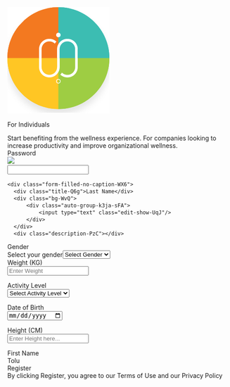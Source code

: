 <!DOCTYPE html>
<html>
<head>
  <meta charset="utf-8" />
  <link rel="icon" href="/favicon.ico" />
  <meta name="viewport" content="width=device-width, initial-scale=1.0" />
  <meta name="theme-color" content="#000000" />
  <title>Sign Up | Individual</title>
  <link rel="stylesheet" href="https://fonts.googleapis.com/css?family=Brown%3A400%2C700"/>
  <link rel="stylesheet" href="https://fonts.googleapis.com/css?family=Source+Sans+Pro%3A300%2C400%2C500%2C600%2C700"/>
  <link rel="stylesheet" href="https://fonts.googleapis.com/css?family=Sofia+Pro%3A300%2C400%2C500%2C600"/>
  <link rel="stylesheet" href="https://fonts.googleapis.com/css?family=Upgrade%3A400"/>
  <link rel="stylesheet" href="./styles/sign-up-individual.css"/>
</head>
<body>
<div class="sign-up-individual-vJg">
  <div class="group-9-s7S">
    <img class="logo-x2Q" src="./assets/logo.png"/>
    <p class="for-individuals-rda">For Individuals</p>
    <div class="start-benefiting-from-the-wellness-experience-for-companies-looking-on-increasing-productivity-and-improving-organization-wellness-L2x">Start benefiting from the wellness experience. For companies looking to increase productivity and improve organizational wellness.</div>
  </div>
  <div class="auto-group-hetc-NVS">
    <div class="bg-6RS">
    </div>
    <div class="form-filled-no-caption-Ndr">
      <div class="title-2iQ">Password</div>
      <div class="bg-wqN">
        <img class="edit-show-UqJ" src="./assets/eye-icon.png" onclick="togglePassword()" />
      </div>
      <input type="password" id="passwordField" class="password-field" />
      <p class="description-n5J"></p>
    </div>
    
    <div class="form-filled-no-caption-WX6">
      <div class="title-Q6g">Last Name</div>
      <div class="bg-WvQ">
          <div class="auto-group-k3ja-sFA">
              <input type="text" class="edit-show-UqJ"/>
          </div>
      </div>
      <div class="description-PzC"></div>
  </div>
  
  <div class="form-filled-no-caption-j2U">
    <div class="title-q5W">Gender</div>
    <div class="bg-Z1W">
        <div class="auto-group-dquv-uLG">
            <div style="display: flex; align-items: center;">
                <div class="description-ycx" style="padding-right: auto;">Select your gender</div>
                <select class="placeholder-2fn u-angle-down-Uw6">
                    <option value="" selected disabled>Select Gender</option>
                    <option value="male">Male</option>
                    <option value="female">Female</option>
                    <option value="other">Other</option>
                </select>
            </div>
        </div>
    </div>
</div>

<div class="form-filled-no-caption-7UG">
      <div class="title-dhW">Weight (KG)</div>
      <div class="bg-Lbv">
        <input type="number" placeholder="Enter Weight"/>
      </div>
      <p class="description-Hfa"></p>
    </div>
    <div class="form-filled-no-caption-1rU">
      <div class="title-jGg">Activity Level</div>
      <div class="bg-R9W">
        <select>
          <option value="" disabled selected>Select Activity Level</option>
          <option value="sedentary">Sedentary</option>
          <option value="moderate">Moderate</option>
          <option value="active">Active</option>
        </select>
      </div>
      <p class="description-re8"></p>
    </div>
    <div class="form-filled-no-caption-zVS">
      <div class="title-6YU">Date of Birth</div>
      <div class="bg-AHS">
        <input type="date"/>
      </div>
      <p class="description-s5N"></p>
    </div>
    <div class="form-filled-no-caption-c2x">
      <div class="title-8GC">Height (CM)</div>
      <div class="bg-dye">
        <input type="number" placeholder="Enter Height here..."/>
      </div>
      <p class="description-TSt"></p>
    </div>
    <div class="form-focus-no-caption-yRE">
      <div class="title-UMz">First Name</div>
      <div class="auto-group-2emi-ntU">
        <div class="bg-8hS">
        </div>
        <div class="placeholder-P7a">Tolu</div>
      </div>
    </div>
    <div class="bg-SLk">Register</div>
    <div class="by-clicking-register-you-agree-to-our-terms-of-use-and-our-privacy-policy-FZ6">
      <span class="by-clicking-register-you-agree-to-our-terms-of-use-and-our-privacy-policy-FZ6-sub-0">By clicking Register, you agree to our </span>
      <span class="by-clicking-register-you-agree-to-our-terms-of-use-and-our-privacy-policy-FZ6-sub-1">Terms of Use</span>
      <span class="by-clicking-register-you-agree-to-our-terms-of-use-and-our-privacy-policy-FZ6-sub-2"> and our </span>
      <span class="by-clicking-register-you-agree-to-our-terms-of-use-and-our-privacy-policy-FZ6-sub-3">Privacy Policy</span>
    </div>
  </div>
</div>
</body>
</html>
